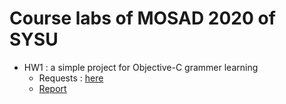 # Course labs of MOSAD 2020 of SYSU

- HW1 : a simple project for Objective-C grammer learning
    - Requests : [here](https://gitee.com/chenguofan1999/mosad_hw1)
    - [Report]()
